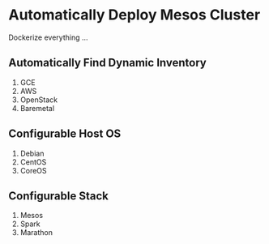 # Automatically Deploy Mesos Cluster

Dockerize everything ...

## Automatically Find Dynamic Inventory
1. GCE
2. AWS
3. OpenStack
4. Baremetal

## Configurable Host OS
1. Debian
2. CentOS
3. CoreOS

## Configurable Stack
1. Mesos
2. Spark
3. Marathon